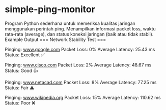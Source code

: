 # simple-ping-monitor
Program Python sederhana untuk memeriksa kualitas jaringan menggunakan perintah ping. Menampilkan informasi packet loss, waktu rata-rata (average), dan status koneksi jaringan (baik atau tidak stabil).
Example Output
=== Network Stability Test ===

Pinging: www.google.com
Packet Loss: 0%
Average Latency: 25.43 ms
Status: Excellent ✅

Pinging: www.cisco.com
Packet Loss: 2%
Average Latency: 48.67 ms
Status: Good 👍

Pinging: www.netacad.com
Packet Loss: 8%
Average Latency: 77.25 ms
Status: Fair ⚠️

Pinging: www.wikipedia.org
Packet Loss: 15%
Average Latency: 110.62 ms
Status: Poor ❌
